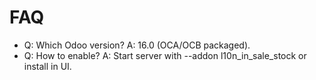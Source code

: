 # FAQ

- Q: Which Odoo version? A: 16.0 (OCA/OCB packaged).
- Q: How to enable? A: Start server with --addon l10n_in_sale_stock or install in UI.
